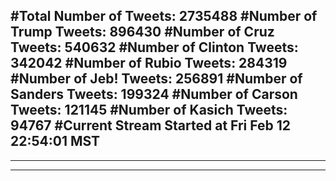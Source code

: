 #Total Number of Tweets: 2735488 
#Number of Trump Tweets: 896430
#Number of Cruz Tweets: 540632
#Number of Clinton Tweets: 342042
#Number of Rubio Tweets: 284319
#Number of Jeb! Tweets: 256891
#Number of Sanders Tweets: 199324
#Number of Carson Tweets: 121145
#Number of Kasich Tweets: 94767
#Current Stream Started at Fri Feb 12 22:54:01 MST
---
---
---
